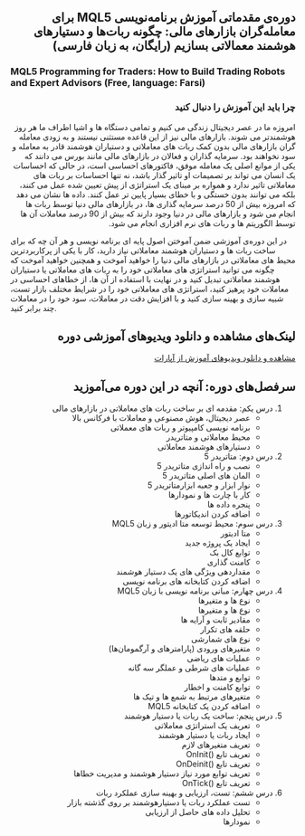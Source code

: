 <h2 dir="rtl">
دوره‌ی مقدماتی آموزش برنامه‌نویسی MQL5 برای معامله‌گران بازارهای مالی: چگونه ربات‌ها و دستیارهای هوشمند معمالاتی بسازیم (رایگان، به زبان فارسی)
</h2>
<h3>
MQL5 Programming for Traders: How to Build Trading Robots and Expert Advisors (Free, language: Farsi)
</h3>
<h3 dir="rtl">
چرا باید این آموزش را دنبال کنید
</h3>
<p dir="rtl">
    امروزه ما در عصر دیجیتال زندگی می کنیم و تمامی دستگاه ها و اشیا اطراف ما هر روز هوشمندتر می شوند. بازارهای مالی نیز از این قاعده مستثنی نیستند و به زودی معامله گران بازارهای مالی بدون کمک ربات های معاملاتی و دستیاران هوشمند قادر به معامله و سود نخواهند بود. سرمایه گذاران و فعالان در بازارهای مالی مانند بورس می دانند که یکی از موانع اصلی یک معامله موفق، فاکتورهای احساسی است، در حالی که احساسات یک انسان می تواند بر تصمیمات او تاثیر گذار باشد، نه تنها احساسات بر ربات های معاملاتی تاثیر ندارد و همواره بر مبنای یک استراتژی از پیش تعیین شده عمل می کنند، بلکه می توانند بدون خستگی و با خطای بسیار پایین تر عمل کنند. داده ها نشان می دهد که امروزه بیش از 50 درصد سرمایه گذاری ها، در بازارهای مالی دنیا توسط ربات ها انجام می شود و بازارهای مالی در دنیا وجود دارند که بیش از 90 درصد معاملات آن ها توسط الگوریتم ها و ربات های نرم افزاری انجام می شود.

در این دوره‌ی آموزشی ضمن آموختن اصول پایه ای برنامه نویسی و هر آن چه که برای ساخت ربات ها و دستیاران هوشمند معاملاتی نیاز دارید، کار با یکی از پرکاربردترین محیط های معاملاتی در بازارهای مالی دنیا را خواهید آموخت و همچنین خواهید آموخت که چگونه می توانید استراتژی های معاملاتی خود را به ربات های معاملاتی یا دستیاران هوشمند معاملاتی تبدیل کنید و در نهایت با استفاده از آن ها، از خطاهای احساسی در معاملات خود پرهیز کنید، استراتژی های معاملاتی خود را در شرایط مختلف بازار تست، شبیه سازی و بهینه سازی کنید و با افزایش دقت در معاملات، سود خود را در معاملات چند برابر کنید.

</p>
<h2 dir="rtl">
لینک‌های مشاهده و دانلود ویدیو‌های آموزشی دوره
</h2>
<a href="https://www.aparat.com/playlist/5350806" target="_blank"><p dir="rtl">مشاهده و دانلود ویدیوهای آموزش از آپارات</p></a>
<h2 dir="rtl">
سرفصل‌های دوره: آنچه در این دوره می‌آموزید
</h2>
<ol dir="rtl">
    <li>
     درس یکم: مقدمه ای بر ساخت ربات های معاملاتی در بازارهای مالی 
        <ul>
            <li>
            عصر دیجیتال، هوش مصنوعی و معاملات با فرکانس بالا
            </li>
            <li>
            برنامه نویسی کامپیوتر و ربات های معملاتی
            </li>
            <li>
            محیط معاملاتی و متاتریدر
            </li>
            <li>
            دستیارهای هوشمند معاملاتی
            </li>
        </ul>
    </li>
    <li>
    درس دوم: متاتریدر 5 
        <ul>
            <li>
            نصب و راه اندازی متاتریدر 5
            </li>
            <li>
            المان های اصلی متاتریدر 5
            </li>
            <li>
            نوار ابزار و جعبه ابزارمتاتریدر 5
            </li>
            <li>
            کار با چارت ها و نمودارها
            </li>
            <li>
            پنجره داده ها
            </li>
            <li>
            اضافه کردن اندیکاتورها
            </li>
        </ul>
    </li>
    <li>
    درس سوم: محیط توسعه متا ادیتور و زبان MQL5 
        <ul>
            <li>
            متا ادیتور
            </li>
            <li>
            ایجاد یک پروژه جدید
            </li>
            <li>
            توابع کال بک
            </li>
            <li>
            کامنت گذاری
            </li>
            <li>
            مقداردهی ویژگی های یک دستیار هوشمند
            </li>
            <li>
            اضافه کردن کتابخانه های برنامه نویسی
            </li>
        </ul>
    </li>
    <li>
    درس چهارم: مبانی برنامه نویسی با زبان MQL5  
        <ul>
            <li>
            نوع ها و متغیرها
            </li>
            <li>
            نوع ها و متغیرها
            </li>
            <li>
            مقادیر ثابت و آرایه ها
            </li>
            <li>
            حلقه های تکرار
            </li>
            <li>
            نوع های شمارشی
            </li>
            <li>
            متغیرهای ورودی (پارامترهای و آرگمومان‌ها)
            </li>
            <li>
            عملیات های ریاضی
            </li>
            <li>
            عملیات های شرطی و عملگر سه گانه
            </li>
            <li>
            توابع و متدها
            </li>
            <li>
            توابع کامنت و اخطار
            </li>
            <li>
            متغیرهای مرتبط به شمع ها و تیک ها
            </li>
            <li>
            اضافه کردن یک کتابخانه MQL5
            </li>
        </ul>
    </li>
    <li>
    درس پنجم: ساخت یک ربات یا دستیار هوشمند  
        <ul>
            <li>
            تعریف یک استراتژی معاملاتی
            </li>
            <li>
            ایجاد ربات یا دستیار هوشمند
            </li>
            <li>
            تعریف متغیرهای لازم
            </li>
            <li>
            تعریف تابع ()OnInit
            </li>
            <li>
            تعریف تابع ()OnDeinit
            </li>
            <li>
            تعریف توابع مورد نیاز دستیار هوشمند و مدیریت خطاها
            </li>
            <li>
            تعریف تابع ()OnTick
            </li>
        </ul>
    </li>
    <li>
    درس ششم: تست، ارزیابی و بهینه سازی عملکرد ربات  
        <ul>
            <li>
            تست عملکرد ربات یا دستیارهوشمند بر روی گذشته بازار
            </li>
            <li>
            تحلیل داده های حاصل از ارزیابی
            </li>
            <li>
            نمودارها
            </li>
        </ul>
    </li>
</ol>